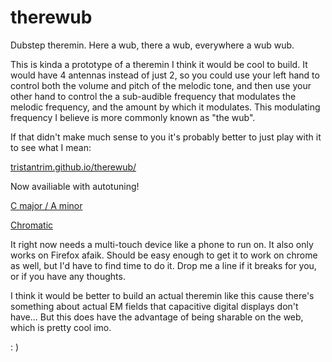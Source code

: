# therewub
Dubstep theremin. Here a wub, there a wub, everywhere a wub wub.

This is kinda a prototype of a theremin I think it would be cool to build. It would have 4 antennas instead of just 2, so you could use your left hand to control both the volume and pitch of the melodic tone, and then use your other hand to control the a sub-audible frequency that modulates the melodic frequency, and the amount by which it modulates. This modulating frequency I believe is more commonly known as "the wub".

If that didn't make much sense to you it's probably better to just play with it to see what I mean:

[tristantrim.github.io/therewub/](https://tristantrim.github.io/therewub/)

Now availiable with autotuning!

[C major / A minor](https://tristantrim.github.io/therewub/?car=CmajAmin)

[Chromatic](https://tristantrim.github.io/therewub/?car=Chrom)

It right now needs a multi-touch device like a phone to run on. It also only works on Firefox afaik. Should be easy enough to get it to work on chrome as well, but I'd have to find time to do it. Drop me a line if it breaks for you, or if you have any thoughts.

I think it would be better to build an actual theremin like this cause there's something about actual EM fields that capacitive digital displays don't have... But this does have the advantage of being sharable on the web, which is pretty cool imo.

: )
